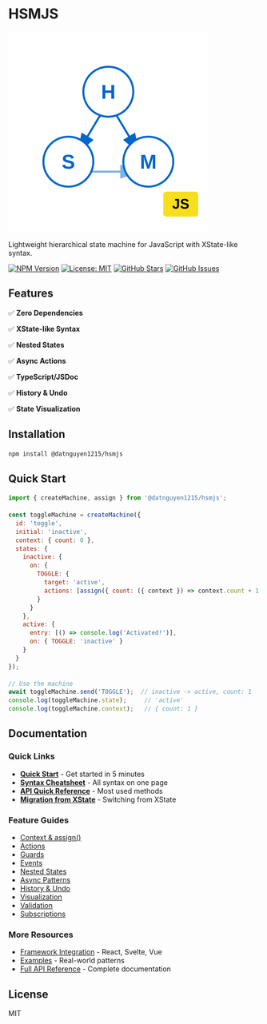# HSMJS

![HSMJS Logo](images/logo.svg)

Lightweight hierarchical state machine for JavaScript with XState-like syntax.

[![NPM Version](https://img.shields.io/npm/v/@datnguyen1215/hsmjs.svg)](https://www.npmjs.com/package/@datnguyen1215/hsmjs)
[![License: MIT](https://img.shields.io/badge/License-MIT-yellow.svg)](https://opensource.org/licenses/MIT)
[![GitHub Stars](https://img.shields.io/github/stars/datnguyen1215/hsmjs.svg)](https://github.com/datnguyen1215/hsmjs)
[![GitHub Issues](https://img.shields.io/github/issues/datnguyen1215/hsmjs.svg)](https://github.com/datnguyen1215/hsmjs/issues)

## Features

✅ **Zero Dependencies**

✅ **XState-like Syntax**

✅ **Nested States**

✅ **Async Actions**

✅ **TypeScript/JSDoc**

✅ **History & Undo**

✅ **State Visualization**

## Installation

```bash
npm install @datnguyen1215/hsmjs
```

## Quick Start

```javascript
import { createMachine, assign } from '@datnguyen1215/hsmjs';

const toggleMachine = createMachine({
  id: 'toggle',
  initial: 'inactive',
  context: { count: 0 },
  states: {
    inactive: {
      on: {
        TOGGLE: {
          target: 'active',
          actions: [assign({ count: ({ context }) => context.count + 1 })]
        }
      }
    },
    active: {
      entry: [() => console.log('Activated!')],
      on: { TOGGLE: 'inactive' }
    }
  }
});

// Use the machine
await toggleMachine.send('TOGGLE');  // inactive -> active, count: 1
console.log(toggleMachine.state);     // 'active'
console.log(toggleMachine.context);   // { count: 1 }
```


## Documentation

### Quick Links
- [**Quick Start**](docs/getting-started.md) - Get started in 5 minutes
- [**Syntax Cheatsheet**](docs/syntax-cheatsheet.md) - All syntax on one page
- [**API Quick Reference**](docs/api-quick-reference.md) - Most used methods
- [**Migration from XState**](docs/migration-xstate.md) - Switching from XState

### Feature Guides
- [Context & assign()](docs/features/context-management.md)
- [Actions](docs/features/actions.md)
- [Guards](docs/features/guards.md)
- [Events](docs/features/events.md)
- [Nested States](docs/features/nested-states.md)
- [Async Patterns](docs/features/async-patterns.md)
- [History & Undo](docs/features/history-undo.md)
- [Visualization](docs/features/visualization.md)
- [Validation](docs/features/validation.md)
- [Subscriptions](docs/features/subscriptions.md)

### More Resources
- [Framework Integration](docs/framework-integration.md) - React, Svelte, Vue
- [Examples](docs/examples.md) - Real-world patterns
- [Full API Reference](docs/api-reference.md) - Complete documentation

## License

MIT

